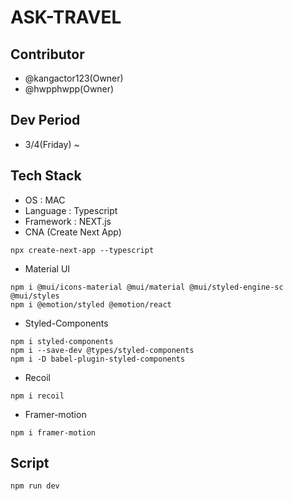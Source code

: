 # ASK-TRAVEL

## Contributor

- @kangactor123(Owner)
- @hwpphwpp(Owner)

## Dev Period

- 3/4(Friday) ~

## Tech Stack

- OS : MAC
- Language : Typescript
- Framework : NEXT.js
- CNA (Create Next App)

```
npx create-next-app --typescript
```

- Material UI

```
npm i @mui/icons-material @mui/material @mui/styled-engine-sc @mui/styles
npm i @emotion/styled @emotion/react
```

- Styled-Components

```
npm i styled-components
npm i --save-dev @types/styled-components
npm i -D babel-plugin-styled-components

```

- Recoil

```
npm i recoil
```

- Framer-motion

```
npm i framer-motion
```

## Script

```
npm run dev
```
